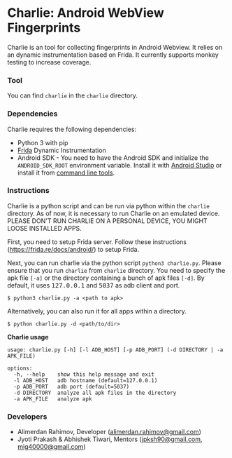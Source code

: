 <!-- Prerequisites for running the Automatic Hybrid Application Test Tool:
1.You need to download the apps. 
 We downloaded our apps from the Androzoo dataset[https://androzoo.uni.lu/].
2.Frida server must be installed on the device. 
 Please refer to the official frida website to install on your device[https://frida.re/docs/android/].
3.Change the localization of the applications folder in Automatedtesting.py.
  The $path variable contains information about the location of the applications to be tested. After testing applications, they are 
  are moved to the folder $path1. 

Once the prerequisites are met, the dynamic toolkit is ready to run. 

$ py automatedtesting.py 


It creates a user_agents.csv file that contains package names, urls, user headers, and user agent strings.

The DatasetAnalyzer.py script analyzes the resulting dataset, grouping it for unencrypted traffic, user agent strings 
by their similarity, as well as by the number of unique packets from which we obtained the data.

$ py DatasetAnalyzer.py -->

# Charlie: Android WebView Fingerprints

Charlie is an tool for collecting fingerprints in Android Webview. It relies on an dynamic instrumentation based on Frida. It currently supports monkey testing to increase coverage.

### Tool
You can find `charlie` in the `charlie` directory.
### Dependencies

Charlie requires the following dependencies:
- Python 3 with pip
- [Frida](https://frida.re) Dynamic Instrumentation
- Android SDK - You need to have the Android SDK and initialize the `ANDROID_SDK_ROOT` environment variable. Install it with [Android Studio](https://developer.android.com/studio) or install it from [command line tools](https://developer.android.com/studio/command-line).

### Instructions
Charlie is a python script and can be run via python within the `charlie` directory. As of now, it is necessary to run Charlie on an emulated device. PLEASE DON'T RUN CHARLIE ON A PERSONAL DEVICE, YOU MIGHT LOOSE INSTALLED APPS.


First, you need to setup Frida server. Follow these instructions (https://frida.re/docs/android/) to setup Frida. 

Next, you can run charlie via the python script `python3 charlie.py`. Please ensure that you run `charlie` from `charlie` directory. You need to specify the apk file `[-a]` or the directory containing a bunch of apk files `[-d]`. By default, it uses <tt>127.0.0.1</tt> and <tt>5037</tt> as adb client and port. 

```shell
$ python3 charlie.py -a <path to apk>
``` 

Alternatively, you can also run it for all apps within a directory.

```shell
$ python charlie.py -d <path/to/dir>
```

<b> Charlie usage </b>

```shell
usage: charlie.py [-h] [-l ADB_HOST] [-p ADB_PORT] (-d DIRECTORY | -a APK_FILE)

options:
  -h, --help    show this help message and exit
  -l ADB_HOST   adb hostname (default=127.0.0.1)
  -p ADB_PORT   adb port (default=5037)
  -d DIRECTORY  analyze all apk files in the directory
  -a APK_FILE   analyze apk
 ```

### Developers

- Alimerdan Rahimov, Developer (alimerdan.rahimov@gmail.com)
- Jyoti Prakash & Abhishek Tiwari, Mentors (jpksh90@gmail.com, mig40000@gmail.com)




